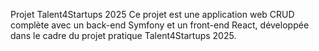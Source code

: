 Projet Talent4Startups 2025
Ce projet est une application web CRUD complète avec un back-end Symfony et un front-end React, développée dans le cadre du projet pratique Talent4Startups 2025.

